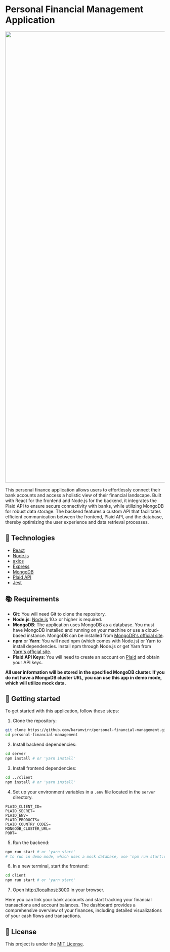 # Personal Financial Management Application

<p align="center">
  <img width="1425" alt="Screenshot 2024-04-24 at 5 39 14 PM" src="https://github.com/karamvirr/personal-financial-management/assets/21179214/520d7655-a7e5-466a-9e02-cc4c3d2a2b58">
</p>

This personal finance application allows users to effortlessly connect their bank accounts and access a holistic view of their financial landscape. Built with React for the frontend and Node.js for the backend, it integrates the Plaid API to ensure secure connectivity with banks, while utilizing MongoDB for robust data storage. The backend features a custom API that facilitates efficient communication between the frontend, Plaid API, and the database, thereby optimizing the user experience and data retrieval processes.

## :hammer: Technologies

- [React](https://reactjs.org/)
- [Node.js](https://nodejs.org/)
- [axios](https://axios-http.com/)
- [Express](https://expressjs.com/)
- [MongoDB](https://www.mongodb.com/)
- [Plaid API](https://plaid.com/)
- [Jest](https://jestjs.io/)

## :books: Requirements
- **Git**: You will need Git to clone the repository.
- **Node.js**: [Node.js](https://nodejs.org/) 10.x or higher is required.
- **MongoDB**: The application uses MongoDB as a database. You must have MongoDB installed and running on your machine or use a cloud-based instance. MongoDB can be installed from [MongoDB's official site](https://www.mongodb.com/try/download/community).
- **npm** or **Yarn**: You will need npm (which comes with Node.js) or Yarn to install dependencies. Install npm through Node.js or get Yarn from [Yarn's official site](https://yarnpkg.com).
- **Plaid API Keys**: You will need to create an account on [Plaid](https://plaid.com/) and obtain your API keys.

**All user information will be stored in the specified MongoDB cluster. If you do not have a MongoDB cluster URL, you can use this app in demo mode, which will utilize mock data.**

## :rocket: Getting started

To get started with this application, follow these steps:

1. Clone the repository:
```bash
git clone https://github.com/karamvirr/personal-financial-management.git
cd personal-financial-management
```

2. Install backend dependencies:
```bash
cd server
npm install # or 'yarn install'
```

3. Install frontend dependencies:
```bash
cd ../client
npm install # or 'yarn install'
```

4. Set up your environment variables in a `.env` file located in the `server` directory.
```plaintext
PLAID_CLIENT_ID=
PLAID_SECRET=
PLAID_ENV=
PLAID_PRODUCTS=
PLAID_COUNTRY_CODES=
MONGODB_CLUSTER_URL=
PORT=
```

5. Run the backend:
```bash
npm run start # or 'yarn start'
# to run in demo mode, which uses a mock database, use 'npm run start:demo' or 'yarn start:demo'
```

6. In a new terminal, start the frontend:
```bash
cd client
npm run start # or 'yarn start'
```

7. Open [http://localhost:3000](http://localhost:3000) in your browser.

Here you can link your bank accounts and start tracking your financial transactions and account balances. The dashboard provides a comprehensive overview of your finances, including detailed visualizations of your cash flows and transactions.

## :memo: License

This project is under the [MIT License](https://github.com/karamvirr/personal-financial-management/blob/main/LICENSE).
